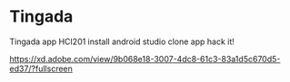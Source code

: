 # Tingada
Tingada app HCI201
install android studio
clone app
hack it!



https://xd.adobe.com/view/9b068e18-3007-4dc8-61c3-83a1d5c670d5-ed37/?fullscreen
